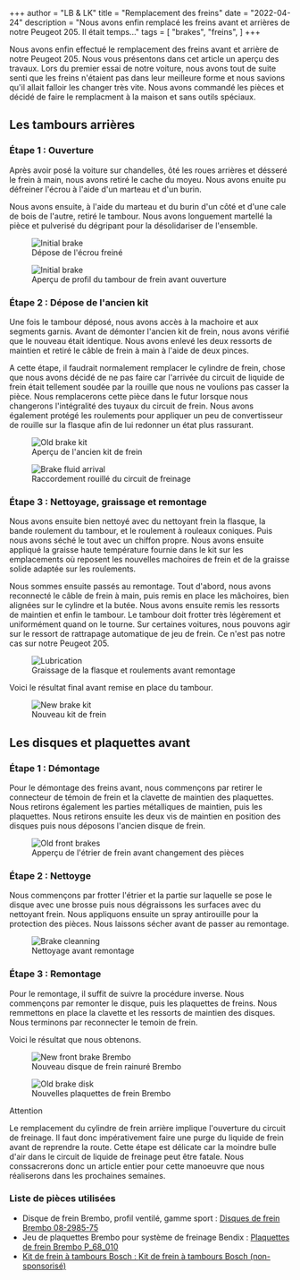+++
author = "LB & LK"
title = "Remplacement des freins"
date = "2022-04-24"
description = "Nous avons enfin remplacé les freins avant et arrières de notre Peugeot 205. Il était temps..."
tags = [
    "brakes",
    "freins",
]
+++

Nous avons enfin effectué le remplacement des freins avant et arrière de notre Peugeot 205. Nous vous présentons dans cet article un aperçu des travaux. Lors du premier essai de notre voiture, nous avons tout de suite senti que les freins n'étaient pas dans leur meilleure forme et nous savions qu'il allait falloir les changer très vite. Nous avons commandé les pièces et décidé de faire le remplacment à la maison et sans outils spéciaux.

## Les tambours arrières
### Étape 1 : Ouverture
Après avoir posé la voiture sur chandelles, ôté les roues arrières et désseré le frein à main, nous avons retiré le cache du moyeu. Nous avons enuite pu défreiner l'écrou à l'aide d'un marteau et d'un burin.

Nous avons ensuite, à l'aide du marteau et du burin d'un côté et d'une cale de bois de l'autre, retiré le tambour. Nous avons longuement martellé la pièce et pulverisé du dégripant pour la désolidariser de l'ensemble.

<figure>
    <img loading="lazy" class="image-article" src="/images/brakes-replacement/1.jpg" alt="Initial brake">
    <figcaption class="figure-caption">Dépose de  l'écrou freiné</figcaption>
</figure>

<figure>
  <img loading="lazy" class="image-article" src="/images/brakes-replacement/2.jpg" alt="Initial brake">
  <figcaption class="figure-caption">Aperçu de profil du tambour de frein avant ouverture</figcaption>
</figure>

### Étape 2 : Dépose de l'ancien kit
Une fois le tambour déposé, nous avons accès à la machoire et aux segments garnis. Avant de démonter l'ancien kit de frein, nous avons vérifié que le nouveau était identique. Nous avons enlevé les deux ressorts de maintien et retiré le câble de frein à main à l'aide de deux pinces.

A cette étape, il faudrait normalement remplacer le cylindre de frein, chose que nous avons décidé de ne pas faire car l'arrivée du circuit de liquide de frein était tellement soudée par la rouille que nous ne voulions pas casser la pièce. Nous remplacerons cette pièce dans le futur lorsque nous changerons l'intégralité des tuyaux du circuit de frein. Nous avons également protégé les roulements pour appliquer un peu de convertisseur de rouille sur la flasque afin de lui redonner un état plus rassurant.

<figure>
    <img loading="lazy" class="image-article" src="/images/brakes-replacement/3.jpg" alt="Old brake kit">
    <figcaption class="figure-caption">Aperçu de l'ancien kit de frein</figcaption>
</figure>
<figure>
  <img loading="lazy" class="image-article" src="/images/brakes-replacement/4.jpg" alt="Brake fluid arrival">
  <figcaption class="figure-caption">Raccordement rouillé du circuit de freinage</figcaption>
</figure>

### Étape 3 : Nettoyage, graissage et remontage
Nous avons ensuite bien nettoyé avec du nettoyant frein la flasque, la bande roulement du tambour, et le roulement à rouleaux coniques. Puis nous avons séché le tout avec un chiffon propre. Nous avons ensuite appliqué la graisse haute température fournie dans le kit sur les emplacements où reposent les nouvelles machoires de frein et de la graisse solide adaptée sur les roulements.

Nous sommes ensuite passés au remontage. Tout d'abord, nous avons reconnecté le câble de frein à main, puis remis en place les mâchoires, bien alignées sur le cylindre et la butée. Nous avons ensuite remis les ressorts de maintien et enfin le tambour. Le tambour doit frotter très légèrement et uniformément quand on le tourne. Sur certaines voitures, nous pouvons agir sur le ressort de rattrapage automatique de jeu de frein. Ce n'est pas notre cas sur notre Peugeot 205.

<figure>
    <img loading="lazy" class="image-article" src="/images/brakes-replacement/5.jpg" alt="Lubrication">
    <figcaption class="figure-caption">Graissage de la flasque et roulements avant remontage</figcaption>
</figure>

Voici le résultat final avant remise en place du tambour.
<figure>
    <img loading="lazy" class="image-article" src="/images/brakes-replacement/6.jpg" alt="New brake kit">
    <figcaption class="figure-caption">Nouveau kit de frein</figcaption>
</figure>

## Les disques et plaquettes avant
### Étape 1 : Démontage
Pour le démontage des freins avant, nous commençons par retirer le connecteur de témoin de frein et la clavette de maintien des plaquettes. Nous retirons également les parties métalliques de maintien, puis les plaquettes. Nous retirons ensuite les deux vis de maintien en position des disques puis nous déposons l'ancien disque de frein.
<figure>
    <img loading="lazy" class="image-article" src="/images/brakes-replacement/7.jpg" alt="Old front brakes">
    <figcaption class="figure-caption">Apperçu de l'étrier de frein avant changement des pièces</figcaption>
</figure>

### Étape 2 : Nettoyge
Nous commençons par frotter l'étrier et la partie sur laquelle se pose le disque avec une brosse puis nous dégraissons les surfaces avec du nettoyant frein. Nous appliquons ensuite un spray antirouille pour la protection des pièces. Nous laissons sécher avant de passer au remontage.
<figure>
    <img loading="lazy" class="image-article" src="/images/brakes-replacement/9.jpg" alt="Brake cleanning">
    <figcaption class="figure-caption">Nettoyage avant remontage</figcaption>
</figure>

### Étape 3 : Remontage
Pour le remontage, il suffit de suivre la procédure inverse. Nous commençons par remonter le disque, puis les plaquettes de freins. Nous remmettons en place la clavette et les ressorts de maintien des disques. Nous terminons par reconnecter le temoin de frein.

Voici le résultat que nous obtenons.
<figure>
    <img loading="lazy" class="image-article" src="/images/brakes-replacement/10.jpg" alt="New front brake Brembo">
    <figcaption class="figure-caption">Nouveau disque de frein rainuré Brembo</figcaption>
</figure>
<figure>
    <img loading="lazy" class="image-article" src="/images/brakes-replacement/11.jpg" alt="Old brake disk">
    <figcaption class="figure-caption">Nouvelles plaquettes de frein Brembo</figcaption>
</figure>
Attention

Le remplacement du cylindre de frein arrière implique l'ouverture du circuit de freinage. Il faut donc impérativement faire une purge du liquide de frein avant de reprendre la route. Cette étape est délicate car la moindre bulle d'air dans le circuit de liquide de freinage peut être fatale. Nous conssacrerons donc un article entier pour cette manoeuvre que nous réaliserons dans les prochaines semaines.

### Liste de pièces utilisées

- Disque de frein Brembo, profil ventilé, gamme sport : <a target="_blank" href="https://www.bremboparts.com/europe/fr/catalogue/disc/08-2985-75">Disques de frein Brembo 08-2985-75</a>
- Jeu de plaquettes Brembo pour système de freinage Bendix : <a target="_blank" href="https://www.bremboparts.com/europe/fr/catalogue/pad/P_68_010">Plaquettes de frein Brembo P_68_010
- Kit de frein à tambours Bosch : <a target="_blank" href="https://www.oscaro.com/kit-de-freins-a-tambours-bosch-0-204-114-063-13051-3859-p#">Kit de frein à tambours Bosch (non-sponsorisé)
